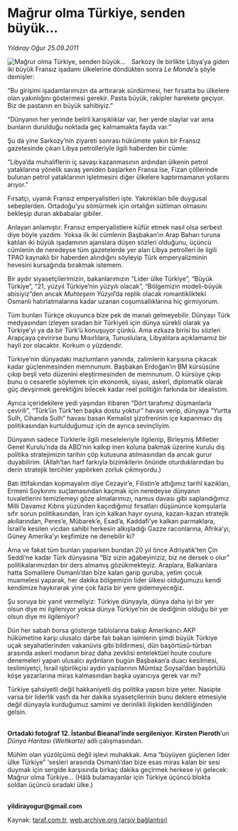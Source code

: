 # Mağrur olma Türkiye, senden büyük...

*Yıldıray Oğur 25.09.2011*

<div class="yazi"><img align="left" alt="Mağrur olma Türkiye, senden büyük..." border="0" src="http://www.taraf.com.tr/fotoraflar/makaleler/magrur-olma-turkiye-senden-buyuk_4555_orijinal.jpg" style="border-right-width:10px; border-color:#FFFFFF"/><p>Sarkozy ile birlikte Libya’ya giden iki büyük Fransız işadamı ülkelerine döndükten sonra <i>Le Monde</i>’a şöyle demişler: </p>
<p>“Bu girişimi işadamlarımızın da arttırarak sürdürmesi, her fırsatta bu ülkelere olan yakınlığını göstermesi gerekir. Pasta büyük, rakipler harekete geçiyor. Biz de pastanın en büyük sahibiyiz.”</p>
<p>“Dünyanın her yerinde belirli karışıklıklar var, her yerde olaylar var ama bunların durulduğu noktada geç kalmamakta fayda var.’’</p>
<p>Şu da yine Sarkozy’nin ziyareti sonrası hükümete yakın bir Fransız gazetesinde çıkan Libya petrolleriyle ilgili haberden bir cümle: </p>
<p>“Libya’da muhaliflerin iç savaşı kazanmasının ardından ülkenin petrol yataklarına yönelik savaş yeniden başlarken Fransa ise, Fizan çöllerinde bulunan petrol yataklarının işletmesini diğer ülkelere kaptırmamanın yollarını arıyor.”</p>
<p>Fırsatçı, uyanık Fransız emperyalistleri işte. Yakınlıkları bile duygusal sebeplerden. Ortadoğu’yu sömürmek için ortalığın sütliman olmasını bekleşip duran akbabalar gibiler.</p>
<p>Anlayan anlamıştır. Fransız emperyalistlere küfür etmek nasıl olsa serbest diye böyle yazdım. Yoksa ilk iki cümlenin Başbakan’ın Arap Baharı turuna katılan iki büyük işadamının ajanslara düşen sözleri olduğunu, üçüncü cümlenin de neredeyse tüm gazetelerde yer alan Libya petrolleri ile ilgili TPAO kaynaklı bir haberden alındığını söyleyip Türk emperyalizminin hevesini kursağında bırakmak istemem.</p>
<p>Bir aydır siyasetçilerimizin, bakanlarımızın “Lider ülke Türkiye”, “Büyük Türkiye”, “21, yüzyıl Türkiye’nin yüzyılı olacak”, “Bölgemizin modeli-büyük abisiyiz”den ancak <i>Muhteşem Yüzyıl</i>’da replik olacak romantiklikteki Osmanlı hatırlatmalarına kadar uzanan coşumsallıklarına hiç girmiyorum. </p>
<p>Tüm bunları Türkçe okuyunca bize pek de manalı gelmeyebilir. Dünyayı Türk medyasından izleyen sıradan bir Türkiyeli için dünya sürekli olarak ya Türkiye’yi ya da bir Türk’ü konuşuyor çünkü. Ama ezkaza birisi bu sözleri Arapçaya çevirirse bunu Mısırlılara, Tunuslulara, Libyalılara açıklamamız bir hayli zor olacaktır. Korkum o yüzdendir.</p>
<p>Türkiye’nin dünyadaki mazlumların yanında, zalimlerin karşısına çıkacak kadar güçlenmesinden memnunum. Başbakan Erdoğan’ın BM kürsüsüne çıkıp beşli veto düzenini eleştirmesinden de memnunum. O kürsüye çıkıp bunu o cesaretle söylemek için ekonomik, siyasi, askerî, diplomatik olarak güç devşirmek gerektiğini bilecek kadar reel politiğin farkında bir idealistim. </p>
<p>Ayrıca içeridekilere yedi yaşından itibaren “Dört tarafımız düşmanlarla çevirili”, “Türk’ün Türk’ten başka dostu yoktur” havası verip, dünyaya “Yurtta Sulh, Cihanda Sulh” havası basan Kemalist şizofreninin içe kapanmacı dış politikasından kurtulduğumuz için de ayrıca sevinçliyim. </p>
<p>Dünyanın sadece Türklerle ilgili meseleleriyle ilgilenip, Birleşmiş Milletler Genel Kurulu’nda da ABD’nin kalkıp inen koluna bakmak üzerine kurulu dış politika stratejimizin tarihin çöp kutusuna atılmasından da ancak gurur duyabilirim. (Allah’tan harf farkıyla bizimkilerin önünde oturduklarından bu derin stratejik tercihler yapılırken zorluk çıkmıyordu.) </p>
<p>Batı ittifakından kopmayalım diye Cezayir’e, Filistin’e attığımız tarihî kazıkları, Ermeni Soykırımı suçlamasından kaçmak için neredeyse dünyanın tuvaletlerini temizlemeyi göze almalarımızı, namus davası gibi saplandığımız Milli Davamız Kıbrıs yüzünden kaçırdığımız fırsatları düşününce komşularla sıfır sorun politikasından, İran için kalkan hayır oyuna, kazan-kazan stratejik akıllarından, Peres’e, Mübarek’e, Esad’a, Kaddafi’ye kalkan parmaklara, İsrail’e kesilen vicdan sahibi herkesin alkışladığı Gazze raconlarına, Afrika’yı, Güney Amerika’yı keşfimize ne denebilir ki?</p>
<p>Ama ve fakat tüm bunları yaparken bundan 20 yıl önce Adriyatik’ten Çin Seddi’ne kadar Türk dünyasına “Biz sizin ağabeyiniziz, biz ne dersek o olur” politikalarımızdan bir ders almamış gözükmekteyiz. Araplara, Balkanlara hatta Somalilere Osmanlı’dan bize kalan garip guruba, yetim çocuk muamelesi yaparak, her dakika bölgemizin lider ülkesi olduğumuzu kendi kendimize haykırarak yine çok fazla bir yere gidemeyeceğiz.</p>
<p>Şu soruya bir yanıt vermeliyiz: Türkiye dünyayla, dünya daha iyi bir yer olsun diye mi ilgileniyor yoksa dünya Türkiye’nin de dediğinin olduğu bir yer olsun diye mi ilgileniyor? </p>
<p>Dün her sabah borsa gösterge tablolarına bakıp Amerikancı AKP hükümetine karşı ulusalcı darbe falı bakan isimlerin şimdi büyük Türkiye uçak seyahatlerinden vakanüvis gibi bildirmesi, dün başörtüsü-türban arasında askerî modanın biraz daha zevklisi entelektüel houte couture denemeleri yapan ulusalcı aydınların bugün Başbakan’a duacı kesilmesi, teslimiyetçi, İsrail işbirlikçisi aydın yazılarının Mümtaz Soysal’dan başörtülü köşe yazarlarına miras kalmasından başka uyarıcıya gerek var mı? </p>
<p>Türkiye şahsiyetli değil hakkaniyetli dış politika yapsın bize yeter. Nasipte varsa bir liderlik vasfı da her dakika siyasetçilerinin bunu deklere etmesiyle değil dünyayla kurduğumuz samimi ve derinlikli ilişkiden kendiliğinden gelsin.</p>
<p><b><br/>Ortadaki fotoğraf 12. İstanbul Bieanal’inde sergileniyor. </b><b>Kirsten Pieroth</b>’un <i>Dünya Haritası </i>(<i>Weltkarte) </i>adlı çalışmasından.</p>
<p>Mühim olan yüzölçümü değil işlevi muhakkak. Ama “büyüyen güçlenen lider ülke Türkiye” ‘sesleri arasında Osmanlı’dan bize esas miras kalan bir sesi duymak için sergide karşısında birkaç dakika geçirmek herkese iyi gelecek: Mağrur olma Türkiye... (Hâlâ bulamayanlar için Türkiye üçüncü blokta soldan üçüncü sıradaki ülke.)</p>
<p><b><br/>yildirayogur@gmail.com</b></p>
</div>

Kaynak: [taraf.com.tr](http://www.taraf.com.tr/yildiray-ogur/makale-magrur-olma-turkiye-senden-buyuk.htm), [web.archive.org (arşiv bağlantısı)](http://web.archive.org/web/20130709170217/http://www.taraf.com.tr/yildiray-ogur/makale-magrur-olma-turkiye-senden-buyuk.htm)
